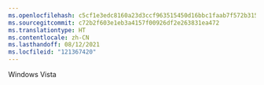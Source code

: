 ```yaml
---
ms.openlocfilehash: c5cf1e3edc8160a23d3ccf963515450d16bbc1faab7f572b315daf3b2b85782e
ms.sourcegitcommit: c72b2f603e1eb3a4157f00926df2e263831ea472
ms.translationtype: HT
ms.contentlocale: zh-CN
ms.lasthandoff: 08/12/2021
ms.locfileid: "121367420"
---
```

Windows Vista
